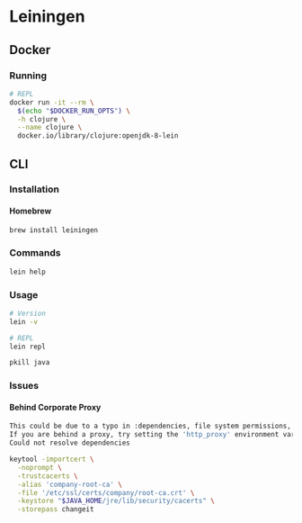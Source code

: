 # Leiningen

<!--
https://stackoverflow.com/questions/33135667/can-i-make-lein-ring-server-headless-run-on-a-specific-servlet-context
-->

## Docker

### Running

```sh
# REPL
docker run -it --rm \
  $(echo "$DOCKER_RUN_OPTS") \
  -h clojure \
  --name clojure \
  docker.io/library/clojure:openjdk-8-lein
```

## CLI

### Installation

#### Homebrew

```sh
brew install leiningen
```

### Commands

```sh
lein help
```

### Usage

```sh
# Version
lein -v

# REPL
lein repl

pkill java
```

### Issues

#### Behind Corporate Proxy

```sh
This could be due to a typo in :dependencies, file system permissions, or network issues.
If you are behind a proxy, try setting the 'http_proxy' environment variable.
Could not resolve dependencies
```

```sh
keytool -importcert \
  -noprompt \
  -trustcacerts \
  -alias 'company-root-ca' \
  -file '/etc/ssl/certs/company/root-ca.crt' \
  -keystore "$JAVA_HOME/jre/lib/security/cacerts" \
  -storepass changeit
```
